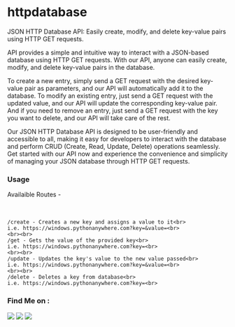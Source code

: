 # httpdatabase
JSON HTTP Database API: Easily create, modify, and delete key-value pairs using HTTP GET requests.

API provides a simple and intuitive way to interact with a JSON-based database using HTTP GET requests. With our API, anyone can easily create, modify, and delete key-value pairs in the database.

To create a new entry, simply send a GET request with the desired key-value pair as parameters, and our API will automatically add it to the database. To modify an existing entry, just send a GET request with the updated value, and our API will update the corresponding key-value pair. And if you need to remove an entry, just send a GET request with the key you want to delete, and our API will take care of the rest.

Our JSON HTTP Database API is designed to be user-friendly and accessible to all, making it easy for developers to interact with the database and perform CRUD (Create, Read, Update, Delete) operations seamlessly. Get started with our API now and experience the convenience and simplicity of managing your JSON database through HTTP GET requests.

### Usage
Availaible Routes -<br><br><br>

    /create - Creates a new key and assigns a value to it<br>
    i.e. https://windows.pythonanywhere.com?key=&value=<br>
    <br><br>
    /get - Gets the value of the provided key<br>
    i.e. https://windows.pythonanywhere.com?key=<br>
    <br><br>
    /update - Updates the key's value to the new value passed<br>
    i.e. https://windows.pythonanywhere.com?key=&value=<br>
    <br><br>
    /delete - Deletes a key from database<br>
    i.e. https://windows.pythonanywhere.com?key=<br>
    
### Find Me on :
<p align="left">
  <a href="https://github.com/adhiraj-ranjan" target="_blank"><img src="https://img.shields.io/badge/Github-adhiraj--ranjan-green?style=for-the-badge&logo=github"></a>
  <a href="https://www.instagram.com/adhirajranjan.i" target="_blank"><img src="https://img.shields.io/badge/IG-adhiraj_ranjan-pink?style=for-the-badge&logo=instagram"></a>
  <a href="https://t.me/adhirajranjan" target="_blank"><img src="https://img.shields.io/badge/TELEGRAM-ADHIRAJ%20RANJAN-blue?style=for-the-badge&logo=telegram"></a>
  
</p>
